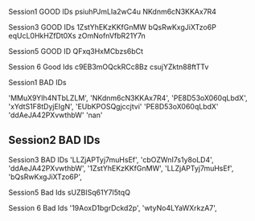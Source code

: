 Session1 GOOD IDs
psiuhPJmLIa2wC4u
NKdnm6cN3KKAx7R4

Session3 GOOD IDs
1ZstYhEKzKKfGnMW
bQsRwKxgJiXTzo6P
eqUcL0HkHZfDt0Xs
zOmNofnVfbR21Y7n

Session5 GOOD ID
QFxq3HxMCbzs6bCt

Session 6 Good Ids
c9EB3mOQckRCc8Bz
csujYZktn88ftTTv



Session1 BAD IDs

'MMuX9YIh4NTbLZLM',
'NKdnm6cN3KKAx7R4',
'PE8D53oX060qLbdX',
'xYdtS1F8tDyjEIgN',
'EUbKPOSQgjccjtvi' 
'PE8D53oX060qLbdX' 
'ddAeJA42PXvwthbW' 
'nan' 

Session2 BAD IDs
--

Session3 BAD IDs
'LLZjAPTyj7muHsEf',
'cbOZWnI7s1y8oLD4',
'ddAeJA42PXvwthbW',
'1ZstYhEKzKKfGnMW',
'LLZjAPTyj7muHsEf',
'bQsRwKxgJiXTzo6P',


Session5 Bad Ids
sUZBISq61Y7I5tqQ

Session 6 Bad Ids
'19AoxD1bgrDckd2p',
'wtyNo4LYaWXrkzA7',

